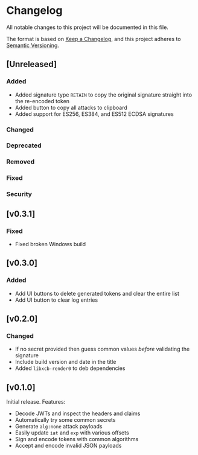 # Changelog
All notable changes to this project will be documented in this file.

The format is based on [Keep a Changelog](https://keepachangelog.com/en/1.0.0/),
and this project adheres to [Semantic Versioning](https://semver.org/spec/v2.0.0.html).

## [Unreleased]
### Added
* Added signature type `RETAIN` to copy the original signature straight into the re-encoded token
* Added button to copy all attacks to clipboard
* Added support for ES256, ES384, and ES512 ECDSA signatures

### Changed

### Deprecated

### Removed

### Fixed

### Security

## [v0.3.1]
### Fixed
* Fixed broken Windows build

## [v0.3.0]
### Added
* Add UI buttons to delete generated tokens and clear the entire list
* Add UI button to clear log entries

## [v0.2.0]
### Changed
* If no secret provided then guess common values *before* validating the signature
* Include build version and date in the title
* Added `libxcb-render0` to deb dependencies

## [v0.1.0]
Initial release. Features:

* Decode JWTs and inspect the headers and claims
* Automatically try some common secrets
* Generate `alg:none` attack payloads
* Easily update `iat` and `exp` with various offsets
* Sign and encode tokens with common algorithms
* Accept and encode invalid JSON payloads